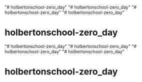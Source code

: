 "# holbertonschool-zero_day" 
"# holbertonschool-zero_day" 
"# holbertonschool-zero_day" 
"# holbertonschool-zero_day" 
# holbertonschool-zero_day
"# holbertonschool-zero_day" 
"# holbertonschool-zero_day" 
"# holbertonschool-zero_day" 
"# holbertonschool-zero_day" 
# holbertonschool-zero_day
